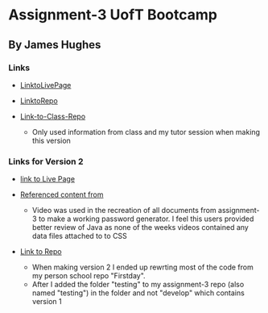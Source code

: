 # Assignment-3 UofT Bootcamp 
## By James Hughes 

### Links 
* [LinktoLivePage](https://jameshughes2009.github.io/assignment-3/Develop/)

* [LinktoRepo](https://github.com/Jameshughes2009/assignment-3)

* [Link-to-Class-Repo](https://git.bootcampcontent.com/University-of-Toronto/UTOR-VIRT-FSF-PT-12-2023-U-LOLC/-/blob/main/03-JavaScript/02-Challenge/Develop/script.js?ref_type=heads)
    * Only used information from class and my tutor session when making this version

### Links for Version 2
* [link to Live Page](https://jameshughes2009.github.io/assignment-3/Testing/)

* [Referenced content from](https://www.youtube.com/@GreatStackDev)
    * Video was used in the recreation of all documents from assignment-3 to make a working password generator. I feel this users provided better review of Java as none of the weeks videos contained any data files attached to to CSS

* [Link to Repo](https://github.com/Jameshughes2009/Firstday/tree/main/Testing)
    * When making version 2 I ended up rewrting most of the code from my person school repo "Firstday".
    *  After I added the folder "testing" to my assignment-3 repo (also named "testing") in the folder and not "develop" which contains version 1
